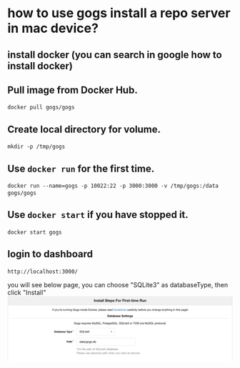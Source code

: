 # how to use gogs install a repo server in mac device?
## install docker (you can search in google how to install docker)

## Pull image from Docker Hub.
```shell
docker pull gogs/gogs
```

## Create local directory for volume.
```shell
mkdir -p /tmp/gogs
```

## Use `docker run` for the first time.
```shell
docker run --name=gogs -p 10022:22 -p 3000:3000 -v /tmp/gogs:/data gogs/gogs
```

## Use `docker start` if you have stopped it.
```shell
docker start gogs
```

## login to dashboard
```shell
http://localhost:3000/
```
you will see below page, you can choose "SQLite3" as databaseType, then click "Install"
![](images/choose_sqllite.png)




